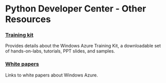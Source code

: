 <properties linkid="devnav-python-otherresources" urlDisplayName="Other Resources" pageTitle="Windows Azure Python resources" title="Windows Azure Python resources" metaKeywords="Azure Python" description="Find topics about using Python with Windows Azure." metaCanonical="http://www.windowsazure.com/en-us/develop/net/best-practices/" disqusComments="0" umbracoNaviHide="0" />


# Python Developer Center - Other Resources
### [Training kit][]
Provides details about the Windows Azure Training Kit, a downloadable set of hands-on-labs, tutorials, PPT slides, and samples.

### [White papers][]
Links to white papers about Windows Azure.

[Training kit]: /en-us/develop/python/other-resources/training-kit/
[White papers]: /en-us/develop/python/other-resources/white-papers/